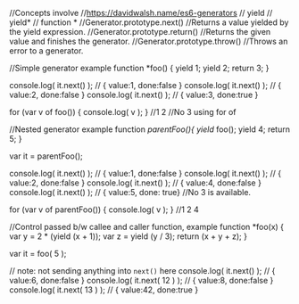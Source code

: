 //Concepts involve
//https://davidwalsh.name/es6-generators
// yield
// yield*
// function *
//Generator.prototype.next()
    //Returns a value yielded by the yield expression.
//Generator.prototype.return()
    //Returns the given value and finishes the generator.
//Generator.prototype.throw()
    //Throws an error to a generator.

//Simple generator example
function *foo() {
    yield 1;
    yield 2;
    return 3;
}

console.log( it.next() ); // { value:1, done:false }
console.log( it.next() ); // { value:2, done:false }
console.log( it.next() ); // { value:3, done:true }

for (var v of foo()) {
    console.log( v );
}
//1 2
//No 3 using for of


//Nested generator example
function *parentFoo(){
    yield* foo();
    yield 4;
    return 5;
}

var it = parentFoo();

console.log( it.next() ); // { value:1, done:false }
console.log( it.next() ); // { value:2, done:false }
console.log( it.next() ); // { value:4, done:false }
console.log( it.next() ); // { value:5, done: true}
//No 3 is available.

for (var v of parentFoo()) {
    console.log( v );
}
//1 2 4


//Control passed b/w callee and caller function, example
function *foo(x) {
    var y = 2 * (yield (x + 1));
    var z = yield (y / 3);
    return (x + y + z);
}

var it = foo( 5 );

// note: not sending anything into `next()` here
console.log( it.next() );       // { value:6, done:false }
console.log( it.next( 12 ) );   // { value:8, done:false }
console.log( it.next( 13 ) );   // { value:42, done:true }